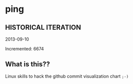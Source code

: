 # ping

## HISTORICAL ITERATION
2013-09-10

Incremented: 6674

## What is this?? 
Linux skills to hack the github commit visualization chart `;-)`
